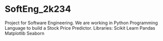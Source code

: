 # SoftEng_2k234
Project for Software Engineering.
We are working in Python Programming Language to build a Stock Price Predictor.
Libraries:
Scikit Learn
Pandas
Matplotlib
Seaborn
